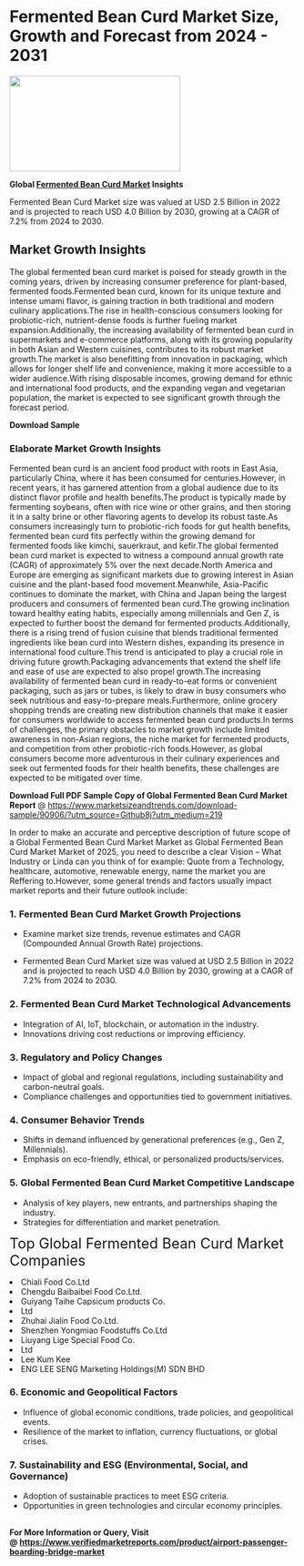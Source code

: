 <H1>Fermented Bean Curd Market Size, Growth and Forecast from 2024 - 2031</H1><img class="aligncenter size-medium wp-image-584254" src="https://thirdeyenews.in/wp-content/uploads/2024/09/Global-Market-Research-300x168.jpeg" alt="" width="300" height="168" /><p><strong>Global&nbsp;<a href="https://www.marketsizeandtrends.com/download-sample/90906/?utm_source=Github8j?utm_medium=219">Fermented Bean Curd Market</a> Insights</strong></p><p>Fermented Bean Curd Market size was valued at USD 2.5 Billion in 2022 and is projected to reach USD 4.0 Billion by 2030, growing at a CAGR of 7.2% from 2024 to 2030.</p><p><h2>Market Growth Insights</h2> <p>The global fermented bean curd market is poised for steady growth in the coming years, driven by increasing consumer preference for plant-based, fermented foods.Fermented bean curd, known for its unique texture and intense umami flavor, is gaining traction in both traditional and modern culinary applications.The rise in health-conscious consumers looking for probiotic-rich, nutrient-dense foods is further fueling market expansion.Additionally, the increasing availability of fermented bean curd in supermarkets and e-commerce platforms, along with its growing popularity in both Asian and Western cuisines, contributes to its robust market growth.The market is also benefitting from innovation in packaging, which allows for longer shelf life and convenience, making it more accessible to a wider audience.With rising disposable incomes, growing demand for ethnic and international food products, and the expanding vegan and vegetarian population, the market is expected to see significant growth through the forecast period.</p> <p><strong>Download Sample</strong></p> <h3>Elaborate Market Growth Insights</h3> <p>Fermented bean curd is an ancient food product with roots in East Asia, particularly China, where it has been consumed for centuries.However, in recent years, it has garnered attention from a global audience due to its distinct flavor profile and health benefits.The product is typically made by fermenting soybeans, often with rice wine or other grains, and then storing it in a salty brine or other flavoring agents to develop its robust taste.As consumers increasingly turn to probiotic-rich foods for gut health benefits, fermented bean curd fits perfectly within the growing demand for fermented foods like kimchi, sauerkraut, and kefir.The global fermented bean curd market is expected to witness a compound annual growth rate (CAGR) of approximately 5% over the next decade.North America and Europe are emerging as significant markets due to growing interest in Asian cuisine and the plant-based food movement.Meanwhile, Asia-Pacific continues to dominate the market, with China and Japan being the largest producers and consumers of fermented bean curd.The growing inclination toward healthy eating habits, especially among millennials and Gen Z, is expected to further boost the demand for fermented products.Additionally, there is a rising trend of fusion cuisine that blends traditional fermented ingredients like bean curd into Western dishes, expanding its presence in international food culture.This trend is anticipated to play a crucial role in driving future growth.Packaging advancements that extend the shelf life and ease of use are expected to also propel growth.The increasing availability of fermented bean curd in ready-to-eat forms or convenient packaging, such as jars or tubes, is likely to draw in busy consumers who seek nutritious and easy-to-prepare meals.Furthermore, online grocery shopping trends are creating new distribution channels that make it easier for consumers worldwide to access fermented bean curd products.In terms of challenges, the primary obstacles to market growth include limited awareness in non-Asian regions, the niche market for fermented products, and competition from other probiotic-rich foods.However, as global consumers become more adventurous in their culinary experiences and seek out fermented foods for their health benefits, these challenges are expected to be mitigated over time.<p><span class=""><strong>Download Full PDF Sample Copy of Global Fermented Bean Curd Market Report</strong> @ <a href="https://www.marketsizeandtrends.com/download-sample/90906/?utm_source=Github8j?utm_medium=219" target="_blank">https://www.marketsizeandtrends.com/download-sample/90906/?utm_source=Github8j?utm_medium=219</a></span></p><p>In order to make an accurate and perceptive description of future scope of a Global&nbsp;Fermented Bean Curd Market Market as Global&nbsp;Fermented Bean Curd Market Market of 2025, you need to describe a clear Vision &ndash; What Industry or Linda can you think of for example: Quote from a Technology, healthcare, automotive, renewable energy, name the market you are Reffering to.However, some general trends and factors usually impact market reports and their future outlook include:</p><h3>1.&nbsp;<strong>Fermented Bean Curd Market Growth Projections</strong></h3><ul><li>Examine market size trends, revenue estimates and CAGR (Compounded Annual Growth Rate) projections.</li><li><p>Fermented Bean Curd Market size was valued at USD 2.5 Billion in 2022 and is projected to reach USD 4.0 Billion by 2030, growing at a CAGR of 7.2% from 2024 to 2030.</p></li></ul><h3>2.&nbsp;<strong>Fermented Bean Curd Market Technological Advancements</strong></h3><ul><li>Integration of AI, IoT, blockchain, or automation in the industry.</li><li>Innovations driving cost reductions or improving efficiency.</li></ul><h3>3.&nbsp;<strong>Regulatory and Policy Changes</strong></h3><ul><li>Impact of global and regional regulations, including sustainability and carbon-neutral goals.</li><li>Compliance challenges and opportunities tied to government initiatives.</li></ul><h3>4.&nbsp;<strong>Consumer Behavior Trends</strong></h3><ul><li>Shifts in demand influenced by generational preferences (e.g., Gen Z, Millennials).</li><li>Emphasis on eco-friendly, ethical, or personalized products/services.</li></ul><h3>5.&nbsp;<strong>Global Fermented Bean Curd Market Competitive Landscape</strong></h3><ul><li>Analysis of key players, new entrants, and partnerships shaping the industry.</li><li>Strategies for differentiation and market penetration.</li></ul><p data-pm-slice="1 1 []"><span style="color: inherit; font-family: inherit; font-size: 25px;">Top Global Fermented Bean Curd Market Companies</span></p><div class="" data-test-id=""><p><li>Chiali Food Co.Ltd</li><li> Chengdu Baibaibei Food Co.Ltd.</li><li> Guiyang Taihe Capsicum products Co.</li><li>Ltd</li><li> Zhuhai Jialin Food Co.Ltd.</li><li> Shenzhen Yongmiao Foodstuffs Co.Ltd</li><li> Liuyang Lige Special Food Co.</li><li>Ltd</li><li> Lee Kum Kee</li><li> ENG LEE SENG Marketing Holdings(M) SDN BHD</li></p></div><h3>6.&nbsp;<strong>Economic and Geopolitical Factors</strong></h3><ul><li>Influence of global economic conditions, trade policies, and geopolitical events.</li><li>Resilience of the market to inflation, currency fluctuations, or global crises.</li></ul><h3>7.&nbsp;<strong>Sustainability and ESG (Environmental, Social, and Governance)</strong></h3><ul><li>Adoption of sustainable practices to meet ESG criteria.</li><li>Opportunities in green technologies and circular economy principles.</li></ul><h2><strong style="font-size: 14px;">For More Information or Query, Visit @&nbsp;</strong><a style="background-color: #ffffff; font-size: 14px;" href="https://www.marketsizeandtrends.com/report/fermented-bean-curd-market/" target="_blank">https://www.verifiedmarketreports.com/product/airport-passenger-boarding-bridge-market</a></h2>